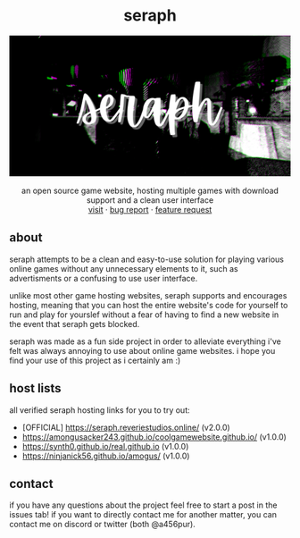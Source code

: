 <h1 align="center">seraph</h1>
<img src="images/seraphbanner.png">

  <p align="center">
    an open source game website, hosting multiple games with download support and a clean user interface
    <br/>
    <a href="https://seraph.reveriestudios.online/">visit</a>
    ·
    <a href="https://github.com/a456pur/seraph/issues">bug report</a>
    ·
    <a href="https://github.com/a456pur/seraph/issues">feature request</a>
  </p>

## about
seraph attempts to be a clean and easy-to-use solution for playing various online games without any unnecessary elements to it, such as advertisments or a confusing to use user interface. 

unlike most other game hosting websites, seraph supports and encourages hosting, meaning that you can host the entire website's code for yourself to run and play for yourslef without a fear of having to find a new website in the event that seraph gets blocked.

seraph was made as a fun side project in order to alleviate everything i've felt was always annoying to use about online game websites. i hope you find your use of this project as i certainly am :)


## host lists
all verified seraph hosting links for you to try out:
- [OFFICIAL] https://seraph.reveriestudios.online/ (v2.0.0)
- https://amongusacker243.github.io/coolgamewebsite.github.io/ (v1.0.0)
- https://synth0.github.io/real.github.io (v1.0.0)
- https://ninjanick56.github.io/amogus/ (v1.0.0)

## contact
if you have any questions about the project feel free to start a post in the issues tab!
if you want to directly contact me for another matter, you can contact me on discord or twitter (both @a456pur).

